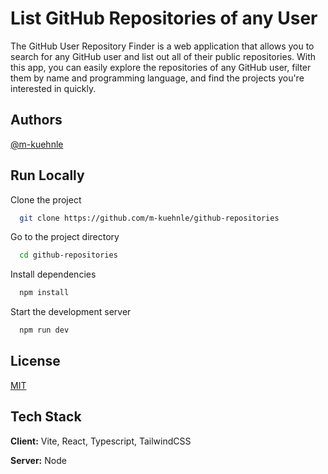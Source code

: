 # List GitHub Repositories of any User

The GitHub User Repository Finder is a web application that allows you to search for any GitHub user and list out all of their public repositories. With this app, you can easily explore the repositories of any GitHub user, filter them by name and programming language, and find the projects you're interested in quickly.



## Authors

[@m-kuehnle](https://www.github.com/m-kuehnle)


## Run Locally

Clone the project

```bash
  git clone https://github.com/m-kuehnle/github-repositories
```

Go to the project directory

```bash
  cd github-repositories
```

Install dependencies

```bash
  npm install
```

Start the development server

```bash
  npm run dev
```


## License

[MIT](https://choosealicense.com/licenses/mit/)


## Tech Stack

**Client:** Vite, React, Typescript, TailwindCSS

**Server:** Node

